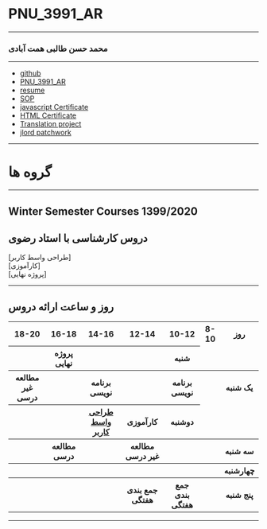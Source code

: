 # PNU_3991_AR
---------
### محمد حسن طالبی همت آبادی
 
---
- [github](https://github.com/mohammadhassan-iran/)
- [PNU_3991_AR](https://github.com/mohammadhassan-iran/PNU_3991_AR)
- [resume](https://mohammadhassan-iran.github.io/)
- [SOP](https://mohammadhassan-iran.github.io/SOP/)
- [javascript Certificate](JS.pdf)
- [HTML Certificate](HTML.pdf)
- [Translation project](Translation.pdf)
- [jlord patchwork](Patchwork.png)


  
------------------


# گروه ها

------------------
## Winter Semester Courses 1399/2020

##  دروس کارشناسی با استاد رضوی

[طراحی واسط كاربر]
<br>
[کارآموزی]
<br>
[پروژه نهایی]
<br>

--------------

## روز و ساعت ارائه دروس

<table style="width:100%">
  <tr>
    <th>18-20</th>
    <th>16-18</th>
    <th>14-16</th>
    <th>12-14</th>
    <th>10-12</th>
    <th>8-10</th>
    <th>روز</th>
  </tr>
  <tr>
    <th></th>
    <th>پروژه نهایی</th>
    <th></th>
    <th></th>
    <th>شنبه</th>
  </tr>
   <tr>
    <th>مطالعه غیر درسی</th>
    <th></th>
    <th>برنامه نویسی</th>
    <th></th>
    <th>برنامه نویسی</th>
    <th></th>
    <th>یک شنبه</th>
  </tr>
   <tr>
     <th></th>
     <th></th>
     <th><a  href="https://github.com/AliRazavi-edu/PNU_3991/tree/master/_BSc/UserInterfaceDesgin">طراحی واسط كاربر</a></th>
     <th>کارآموزی</th>   
    <th>دوشنبه</th>
  </tr>
   <tr>
    <th></th>
    <th>مطالعه درسی</th>
    <th></th>
    <th>مطالعه غیر درسی</th>
    <th></th>
    <th></th>
    <th>سه شنبه</th>
  </tr>
   <tr>
    <th></th>
    <th></th>
    <th></th>
    <th></th>
    <th></th>
    <th></th>
    <th>چهارشنبه</th>
  </tr>
   <tr>
    <th></th>
    <th></th>
    <th></th>
    <th>جمع بندی هفتگی</th>
    <th>جمع بندی هفتگی</th>
    <th></th>
    <th>پنج شنبه</th>
  </tr>
</table>

--------------
